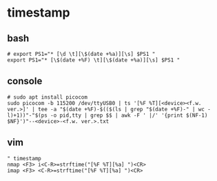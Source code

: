 # timestamp

## bash
    # export PS1="* [\d \t][\$(date +%a)][\s] $PS1 "
    export PS1="* [\$(date +%F) \t][\$(date +%a)][\s] $PS1 "
## console
    # sudo apt install picocom
    sudo picocom -b 115200 /dev/ttyUSB0 | ts '[%F %T][<device><f.w. ver.>]' | tee -a "$(date +%F)-$(($(ls | grep "$(date +%F)-" | wc -l)+1))"-"$(ps -o pid,tty | grep $$ | awk -F ' |/' '{print $(NF-1) $NF}')"--<device>-<f.w. ver.>.txt
## vim
    " timestamp
    nmap <F3> i<C-R>=strftime("[%F %T][%a] ")<CR>
    imap <F3> <C-R>=strftime("[%F %T][%a] ")<CR>
